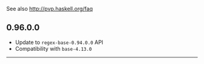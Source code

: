See also http://pvp.haskell.org/faq

## 0.96.0.0

- Update to `regex-base-0.94.0.0` API
- Compatibility with `base-4.13.0`

----
